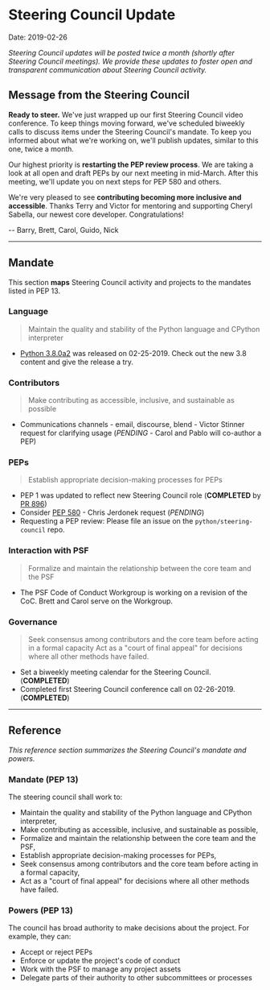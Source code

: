 # Steering Council Update

Date: 2019-02-26

_Steering Council updates will be posted twice a month (shortly after
Steering Council meetings). We provide these updates to foster open and
transparent communication about Steering Council activity._

## Message from the Steering Council

**Ready to steer.** We've just wrapped up our first Steering Council video conference. To keep things moving forward, we've scheduled biweekly calls to discuss items under the Steering Council's mandate. To keep you informed about what we're working on, we'll publish updates, similar to this one, twice a month.

Our highest priority is **restarting the PEP review process**. We are taking a
look at all open and draft PEPs by our next meeting in mid-March. After this meeting, we'll update you on next steps for PEP 580 and others.

We're very pleased to see **contributing becoming more inclusive and accessible**. Thanks Terry and Victor for mentoring and supporting Cheryl Sabella, our newest core developer. Congratulations!

-- Barry, Brett, Carol, Guido, Nick

---

## Mandate

This section **maps** Steering Council activity and projects to the mandates listed
in PEP 13.

### Language

> Maintain the quality and stability of the Python language and CPython interpreter

- [Python 3.8.0a2](https://www.python.org/downloads/release/python-380a2/) was released on 02-25-2019. Check out the new 3.8 content and give the release a try.

### Contributors

> Make contributing as accessible, inclusive, and sustainable as possible

- Communications channels - email, discourse, blend - Victor Stinner request for clarifying usage (_PENDING_ - Carol and Pablo will co-author a PEP)

### PEPs

> Establish appropriate decision-making processes for PEPs

- PEP 1 was updated to reflect new Steering Council role (**COMPLETED** by [PR 896](https://github.com/python/peps/pull/896))
- Consider [PEP 580](https://github.com/python/peps/blob/master/pep-0580.rst) - Chris Jerdonek request (_PENDING_)
- Requesting a PEP review: Please file an issue on the
  `python/steering-council` repo.

### Interaction with PSF

> Formalize and maintain the relationship between the core team and the PSF

- The PSF Code of Conduct Workgroup is working on a revision of the CoC. Brett and Carol
  serve on the Workgroup.

### Governance

> Seek consensus among contributors and the core team before acting in a formal capacity
> Act as a "court of final appeal" for decisions where all other methods have failed.

- Set a biweekly meeting calendar for the Steering Council. (**COMPLETED**)
- Completed first Steering Council conference call on 02-26-2019. (**COMPLETED**)

---

## Reference

_This reference section summarizes the Steering Council's mandate and powers._

### Mandate (PEP 13)

The steering council shall work to:

- Maintain the quality and stability of the Python language and
  CPython interpreter,
- Make contributing as accessible, inclusive, and sustainable as
  possible,
- Formalize and maintain the relationship between the core team and
  the PSF,
- Establish appropriate decision-making processes for PEPs,
- Seek consensus among contributors and the core team before acting in
  a formal capacity,
- Act as a "court of final appeal" for decisions where all other
  methods have failed.

### Powers (PEP 13)

The council has broad authority to make decisions about the project.
For example, they can:

- Accept or reject PEPs
- Enforce or update the project's code of conduct
- Work with the PSF to manage any project assets
- Delegate parts of their authority to other subcommittees or
  processes

